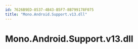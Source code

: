 ```yaml
---
id: 7626B9ED-8537-4B43-B5F7-8B799178F075
title: "Mono.Android.Support.v13.dll"
---
```


# Mono.Android.Support.v13.dll
